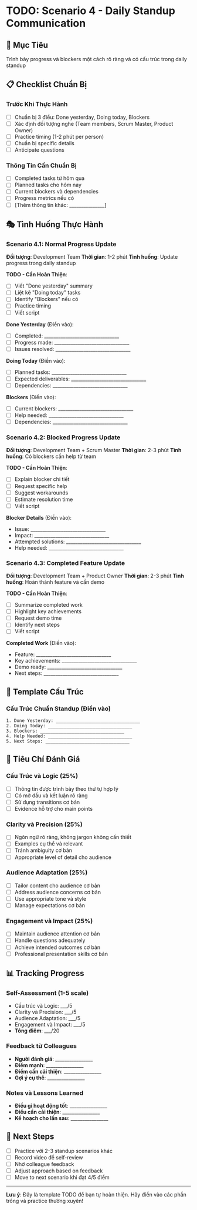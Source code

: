 # TODO: Scenario 4 - Daily Standup Communication

## 🎯 Mục Tiêu
Trình bày progress và blockers một cách rõ ràng và có cấu trúc trong daily standup

## 📋 Checklist Chuẩn Bị

### Trước Khi Thực Hành
- [ ] Chuẩn bị 3 điều: Done yesterday, Doing today, Blockers
- [ ] Xác định đối tượng nghe (Team members, Scrum Master, Product Owner)
- [ ] Practice timing (1-2 phút per person)
- [ ] Chuẩn bị specific details
- [ ] Anticipate questions

### Thông Tin Cần Chuẩn Bị
- [ ] Completed tasks từ hôm qua
- [ ] Planned tasks cho hôm nay
- [ ] Current blockers và dependencies
- [ ] Progress metrics nếu có
- [ ] [Thêm thông tin khác: _______________]

## 🎭 Tình Huống Thực Hành

### Scenario 4.1: Normal Progress Update
**Đối tượng**: Development Team
**Thời gian**: 1-2 phút
**Tình huống**: Update progress trong daily standup

**TODO - Cần Hoàn Thiện**:
- [ ] Viết "Done yesterday" summary
- [ ] Liệt kê "Doing today" tasks
- [ ] Identify "Blockers" nếu có
- [ ] Practice timing
- [ ] Viết script

**Done Yesterday** (Điền vào):
- [ ] Completed: ________________________________
- [ ] Progress made: ________________________________
- [ ] Issues resolved: ________________________________

**Doing Today** (Điền vào):
- [ ] Planned tasks: ________________________________
- [ ] Expected deliverables: ________________________________
- [ ] Dependencies: ________________________________

**Blockers** (Điền vào):
- [ ] Current blockers: ________________________________
- [ ] Help needed: ________________________________
- [ ] Dependencies: ________________________________

### Scenario 4.2: Blocked Progress Update
**Đối tượng**: Development Team + Scrum Master
**Thời gian**: 2-3 phút
**Tình huống**: Có blockers cần help từ team

**TODO - Cần Hoàn Thiện**:
- [ ] Explain blocker chi tiết
- [ ] Request specific help
- [ ] Suggest workarounds
- [ ] Estimate resolution time
- [ ] Viết script

**Blocker Details** (Điền vào):
- Issue: ________________________________
- Impact: ________________________________
- Attempted solutions: ________________________________
- Help needed: ________________________________

### Scenario 4.3: Completed Feature Update
**Đối tượng**: Development Team + Product Owner
**Thời gian**: 2-3 phút
**Tình huống**: Hoàn thành feature và cần demo

**TODO - Cần Hoàn Thiện**:
- [ ] Summarize completed work
- [ ] Highlight key achievements
- [ ] Request demo time
- [ ] Identify next steps
- [ ] Viết script

**Completed Work** (Điền vào):
- Feature: ________________________________
- Key achievements: ________________________________
- Demo ready: ________________________________
- Next steps: ________________________________

## 📝 Template Cấu Trúc

### Cấu Trúc Chuẩn Standup (Điền vào)
```
1. Done Yesterday: ________________________________
2. Doing Today: ________________________________
3. Blockers: ________________________________
4. Help Needed: ________________________________
5. Next Steps: ________________________________
```

## 🎯 Tiêu Chí Đánh Giá

### Cấu Trúc và Logic (25%)
- [ ] Thông tin được trình bày theo thứ tự hợp lý
- [ ] Có mở đầu và kết luận rõ ràng
- [ ] Sử dụng transitions cơ bản
- [ ] Evidence hỗ trợ cho main points

### Clarity và Precision (25%)
- [ ] Ngôn ngữ rõ ràng, không jargon không cần thiết
- [ ] Examples cụ thể và relevant
- [ ] Tránh ambiguity cơ bản
- [ ] Appropriate level of detail cho audience

### Audience Adaptation (25%)
- [ ] Tailor content cho audience cơ bản
- [ ] Address audience concerns cơ bản
- [ ] Use appropriate tone và style
- [ ] Manage expectations cơ bản

### Engagement và Impact (25%)
- [ ] Maintain audience attention cơ bản
- [ ] Handle questions adequately
- [ ] Achieve intended outcomes cơ bản
- [ ] Professional presentation skills cơ bản

## 📊 Tracking Progress

### Self-Assessment (1-5 scale)
- Cấu trúc và Logic: ___/5
- Clarity và Precision: ___/5
- Audience Adaptation: ___/5
- Engagement và Impact: ___/5
- **Tổng điểm**: ___/20

### Feedback từ Colleagues
- **Người đánh giá**: ________________
- **Điểm mạnh**: ________________
- **Điểm cần cải thiện**: ________________
- **Gợi ý cụ thể**: ________________

### Notes và Lessons Learned
- **Điều gì hoạt động tốt**: ________________
- **Điều cần cải thiện**: ________________
- **Kế hoạch cho lần sau**: ________________

## 🚀 Next Steps
- [ ] Practice với 2-3 standup scenarios khác
- [ ] Record video để self-review
- [ ] Nhờ colleague feedback
- [ ] Adjust approach based on feedback
- [ ] Move to next scenario khi đạt 4/5 điểm

---

**Lưu ý**: Đây là template TODO để bạn tự hoàn thiện. Hãy điền vào các phần trống và practice thường xuyên!
